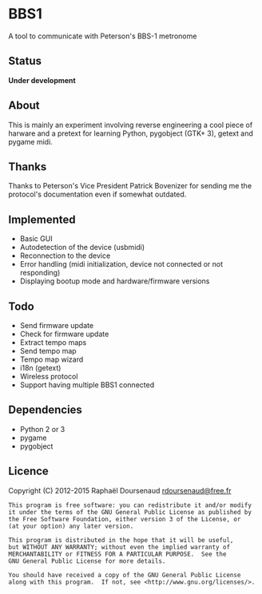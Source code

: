 BBS1
====
A tool to communicate with Peterson's BBS-1 metronome

Status
------
**Under development**

About
-----
This is mainly an experiment involving reverse engineering a cool piece of harware and a pretext for learning Python, pygobject (GTK+ 3), getext and pygame midi.

Thanks
------
Thanks to Peterson's Vice President Patrick Bovenizer for sending me the protocol's documentation even if somewhat outdated.

Implemented
-----------
- Basic GUI
- Autodetection of the device (usbmidi)
- Reconnection to the device
- Error handling (midi initialization, device not connected or not responding)
- Displaying bootup mode and hardware/firmware versions

Todo
----
- Send firmware update
- Check for firmware update
- Extract tempo maps
- Send tempo map
- Tempo map wizard
- i18n (getext)
- Wireless protocol
- Support having multiple BBS1 connected

Dependencies
------------
- Python 2 or 3
- pygame
- pygobject

Licence
-------
Copyright (C) 2012-2015 Raphaël Doursenaud <rdoursenaud@free.fr>

    This program is free software: you can redistribute it and/or modify
    it under the terms of the GNU General Public License as published by
    the Free Software Foundation, either version 3 of the License, or
    (at your option) any later version.

    This program is distributed in the hope that it will be useful,
    but WITHOUT ANY WARRANTY; without even the implied warranty of
    MERCHANTABILITY or FITNESS FOR A PARTICULAR PURPOSE.  See the
    GNU General Public License for more details.

    You should have received a copy of the GNU General Public License
    along with this program.  If not, see <http://www.gnu.org/licenses/>.
